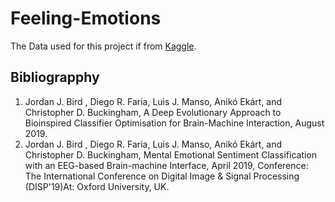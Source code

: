 # Feeling-Emotions
The Data used for this project if from [Kaggle](https://www.kaggle.com/datasets/birdy654/eeg-brainwave-dataset-feeling-emotions).

## Bibliograpphy
1. Jordan J. Bird , Diego R. Faria, Luis J. Manso, Anikó Ekárt, and Christopher D. Buckingham,  A Deep Evolutionary Approach to Bioinspired Classifier Optimisation for Brain-Machine Interaction, August 2019.
2. Jordan J. Bird , Diego R. Faria, Luis J. Manso, Anikó Ekárt, and Christopher D. Buckingham, Mental Emotional Sentiment Classification with an EEG-based Brain-machine Interface, April 2019, Conference: The International Conference on Digital Image & Signal Processing (DISP'19)At: Oxford University, UK.
